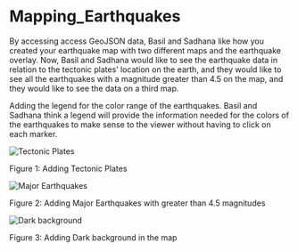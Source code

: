 # Mapping_Earthquakes

By accessing access GeoJSON data, Basil and Sadhana like how you created your earthquake map with two different maps and the earthquake overlay. Now, Basil and Sadhana would like to see the earthquake data in relation to the tectonic plates’ location on the earth, and they would like to see all the earthquakes with a magnitude greater than 4.5 on the map, and they would like to see the data on a third map.

 Adding the legend for the color range of the earthquakes. Basil and Sadhana think a legend will provide the information needed for the colors of the earthquakes to make sense to the viewer without having to click on each marker.

![Tectonic Plates](https://user-images.githubusercontent.com/83877498/129496943-406a5f3c-7328-4117-a2b4-40477c437fbb.PNG)

Figure 1: Adding Tectonic Plates

![Major Earthquakes](https://user-images.githubusercontent.com/83877498/129496963-4ead9dd9-181c-44f7-8282-41edf87eb375.png)

Figure 2: Adding Major Earthquakes with greater than 4.5 magnitudes

![Dark background](https://user-images.githubusercontent.com/83877498/129496979-607a6924-743a-4a92-bf0f-62bc62752f24.PNG)

Figure 3: Adding Dark background in the map

